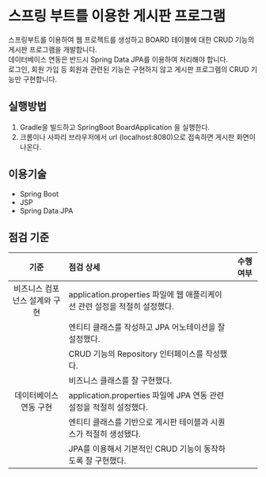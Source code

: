 # 스프링 부트를 이용한 게시판 프로그램
스프링부트를 이용하여 웹 프로젝트를 생성하고 BOARD 테이블에 대한 CRUD 기능의 게시판 프로그램을 개발합니다.</br>
데이터베이스 연동은 반드시 Spring Data JPA를 이용하여 처리해야 합니다. </br>
로그인, 회원 가입 등 회원과 관련된 기능은 구현하지 않고 게시판 프로그렘의 CRUD 기능만 구현합니다.

## 실행방법
1. Gradle을 빌드하고 SpringBoot BoardApplication 을 실행한다.
2. 크롬이나 사파리 브라우저에서 url (localhost:8080)으로 접속하면 게시판 화면이 나온다.

## 이용기술
- Spring Boot
- JSP
- Spring Data JPA

## 점검 기준
|기준|점검 상세|수행 여부|
|:--:|:--|:--:|
|비즈니스 컴포넌스 설계와 구현|application.properties 파일에 웹 애플리케이션 관련 설정을 적절히 설정했다.||
||엔티티 클래스를 작성하고 JPA 어노테이션을 잘 설정했다.||
||CRUD 기능의 Repository 인터페이스를 작성했다.||
||비즈니스 클래스를 잘 구현했다.||
|데이터베이스 연동 구현|application.properties 파일에 JPA 연동 관련 설정을 적절히 설정했다.||
||엔티티 클래스를 기반으로 게시판 테이블과 시퀀스가 적절히 생성됐다.||
||JPA를 이용해서 기본적인 CRUD 기능이 동작하도록 잘 구현했다.||
